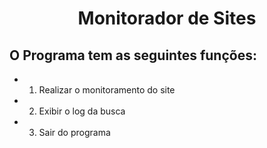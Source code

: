 <h1 align="center"> Monitorador de Sites </h1>

<h2>O Programa tem as seguintes funções:</h2>

* 1. Realizar o monitoramento do site
* 2. Exibir o log da busca
* 3. Sair do programa
